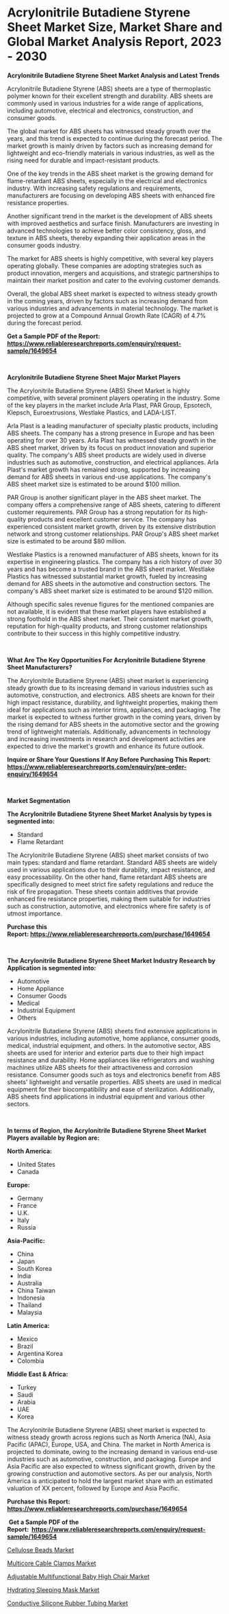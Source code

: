 <p><h1>Acrylonitrile Butadiene Styrene Sheet Market Size, Market Share and Global Market Analysis Report, 2023 - 2030</h1></p><p><strong>Acrylonitrile Butadiene Styrene Sheet Market Analysis and Latest Trends</strong></p>
<p><p>Acrylonitrile Butadiene Styrene (ABS) sheets are a type of thermoplastic polymer known for their excellent strength and durability. ABS sheets are commonly used in various industries for a wide range of applications, including automotive, electrical and electronics, construction, and consumer goods.</p><p>The global market for ABS sheets has witnessed steady growth over the years, and this trend is expected to continue during the forecast period. The market growth is mainly driven by factors such as increasing demand for lightweight and eco-friendly materials in various industries, as well as the rising need for durable and impact-resistant products.</p><p>One of the key trends in the ABS sheet market is the growing demand for flame-retardant ABS sheets, especially in the electrical and electronics industry. With increasing safety regulations and requirements, manufacturers are focusing on developing ABS sheets with enhanced fire resistance properties.</p><p>Another significant trend in the market is the development of ABS sheets with improved aesthetics and surface finish. Manufacturers are investing in advanced technologies to achieve better color consistency, gloss, and texture in ABS sheets, thereby expanding their application areas in the consumer goods industry.</p><p>The market for ABS sheets is highly competitive, with several key players operating globally. These companies are adopting strategies such as product innovation, mergers and acquisitions, and strategic partnerships to maintain their market position and cater to the evolving customer demands.</p><p>Overall, the global ABS sheet market is expected to witness steady growth in the coming years, driven by factors such as increasing demand from various industries and advancements in material technology. The market is projected to grow at a Compound Annual Growth Rate (CAGR) of 4.7% during the forecast period.</p></p>
<p><strong>Get a Sample PDF of the Report:&nbsp; <a href="https://www.reliableresearchreports.com/enquiry/request-sample/1649654">https://www.reliableresearchreports.com/enquiry/request-sample/1649654</a></strong></p>
<p>&nbsp;</p>
<p><strong>Acrylonitrile Butadiene Styrene Sheet Major Market Players</strong></p>
<p><p>The Acrylonitrile Butadiene Styrene (ABS) Sheet Market is highly competitive, with several prominent players operating in the industry. Some of the key players in the market include Arla Plast, PAR Group, Epsotech, Klepsch, Euroextrusions, Westlake Plastics, and LADA-LIST.</p><p>Arla Plast is a leading manufacturer of specialty plastic products, including ABS sheets. The company has a strong presence in Europe and has been operating for over 30 years. Arla Plast has witnessed steady growth in the ABS sheet market, driven by its focus on product innovation and superior quality. The company's ABS sheet products are widely used in diverse industries such as automotive, construction, and electrical appliances. Arla Plast's market growth has remained strong, supported by increasing demand for ABS sheets in various end-use applications. The company's ABS sheet market size is estimated to be around $100 million.</p><p>PAR Group is another significant player in the ABS sheet market. The company offers a comprehensive range of ABS sheets, catering to different customer requirements. PAR Group has a strong reputation for its high-quality products and excellent customer service. The company has experienced consistent market growth, driven by its extensive distribution network and strong customer relationships. PAR Group's ABS sheet market size is estimated to be around $80 million.</p><p>Westlake Plastics is a renowned manufacturer of ABS sheets, known for its expertise in engineering plastics. The company has a rich history of over 30 years and has become a trusted brand in the ABS sheet market. Westlake Plastics has witnessed substantial market growth, fueled by increasing demand for ABS sheets in the automotive and construction sectors. The company's ABS sheet market size is estimated to be around $120 million.</p><p>Although specific sales revenue figures for the mentioned companies are not available, it is evident that these market players have established a strong foothold in the ABS sheet market. Their consistent market growth, reputation for high-quality products, and strong customer relationships contribute to their success in this highly competitive industry.</p></p>
<p>&nbsp;</p>
<p><strong>What Are The Key Opportunities For Acrylonitrile Butadiene Styrene Sheet Manufacturers?</strong></p>
<p><p>The Acrylonitrile Butadiene Styrene (ABS) sheet market is experiencing steady growth due to its increasing demand in various industries such as automotive, construction, and electronics. ABS sheets are known for their high impact resistance, durability, and lightweight properties, making them ideal for applications such as interior trims, appliances, and packaging. The market is expected to witness further growth in the coming years, driven by the rising demand for ABS sheets in the automotive sector and the growing trend of lightweight materials. Additionally, advancements in technology and increasing investments in research and development activities are expected to drive the market's growth and enhance its future outlook.</p></p>
<p><strong>Inquire or Share Your Questions If Any Before Purchasing This Report: <a href="https://www.reliableresearchreports.com/enquiry/pre-order-enquiry/1649654">https://www.reliableresearchreports.com/enquiry/pre-order-enquiry/1649654</a></strong></p>
<p>&nbsp;</p>
<p><strong>Market Segmentation</strong></p>
<p><strong>The Acrylonitrile Butadiene Styrene Sheet Market Analysis by types is segmented into:</strong></p>
<p><ul><li>Standard</li><li>Flame Retardant</li></ul></p>
<p><p>The Acrylonitrile Butadiene Styrene (ABS) sheet market consists of two main types: standard and flame retardant. Standard ABS sheets are widely used in various applications due to their durability, impact resistance, and easy processability. On the other hand, flame retardant ABS sheets are specifically designed to meet strict fire safety regulations and reduce the risk of fire propagation. These sheets contain additives that provide enhanced fire resistance properties, making them suitable for industries such as construction, automotive, and electronics where fire safety is of utmost importance.</p></p>
<p><strong>Purchase this Report:&nbsp;<a href="https://www.reliableresearchreports.com/purchase/1649654">https://www.reliableresearchreports.com/purchase/1649654</a></strong></p>
<p>&nbsp;</p>
<p><strong>The Acrylonitrile Butadiene Styrene Sheet Market Industry Research by Application is segmented into:</strong></p>
<p><ul><li>Automotive</li><li>Home Appliance</li><li>Consumer Goods</li><li>Medical</li><li>Industrial Equipment</li><li>Others</li></ul></p>
<p><p>Acrylonitrile Butadiene Styrene (ABS) sheets find extensive applications in various industries, including automotive, home appliance, consumer goods, medical, industrial equipment, and others. In the automotive sector, ABS sheets are used for interior and exterior parts due to their high impact resistance and durability. Home appliances like refrigerators and washing machines utilize ABS sheets for their attractiveness and corrosion resistance. Consumer goods such as toys and electronics benefit from ABS sheets' lightweight and versatile properties. ABS sheets are used in medical equipment for their biocompatibility and ease of sterilization. Additionally, ABS sheets find applications in industrial equipment and various other sectors.</p></p>
<p>&nbsp;</p>
<p><strong>In terms of Region, the Acrylonitrile Butadiene Styrene Sheet Market Players available by Region are:</strong></p>
<p>
    <p> <strong> North America: </strong>
        <ul>
            <li>United States</li>
            <li>Canada</li>
        </ul>
        </p> 
    <p> <strong> Europe: </strong>
        <ul>
            <li>Germany</li>
            <li>France</li>
            <li>U.K.</li>
            <li>Italy</li>
            <li>Russia</li>
        </ul>
        </p> 
    <p> <strong> Asia-Pacific: </strong>
        <ul>
            <li>China</li>
            <li>Japan</li>
            <li>South Korea</li>
            <li>India</li>
            <li>Australia</li>
            <li>China Taiwan</li>
            <li>Indonesia</li>
            <li>Thailand</li>
            <li>Malaysia</li>
        </ul>
        </p> 
    <p> <strong> Latin America: </strong>
        <ul>
            <li>Mexico</li>
            <li>Brazil</li>
            <li>Argentina Korea</li>
            <li>Colombia</li>
        </ul>
        </p> 
    <p> <strong> Middle East & Africa: </strong>
        <ul>
            <li>Turkey</li>
            <li>Saudi</li>
            <li>Arabia</li>
            <li>UAE</li>
            <li>Korea</li>
        </ul>
    </p>
    </p>
<p><p>The Acrylonitrile Butadiene Styrene (ABS) sheet market is expected to witness steady growth across regions such as North America (NA), Asia Pacific (APAC), Europe, USA, and China. The market in North America is projected to dominate, owing to the increasing demand in various end-use industries such as automotive, construction, and packaging. Europe and Asia Pacific are also expected to witness significant growth, driven by the growing construction and automotive sectors. As per our analysis, North America is anticipated to hold the largest market share with an estimated valuation of XX percent, followed by Europe and Asia Pacific.</p></p>
<p><strong>Purchase this Report: <a href="https://www.reliableresearchreports.com/purchase/1649654">https://www.reliableresearchreports.com/purchase/1649654</a></strong></p>
<p>&nbsp;<strong>Get a Sample PDF of the Report:&nbsp;&nbsp;<a href="https://www.reliableresearchreports.com/enquiry/request-sample/1649654">https://www.reliableresearchreports.com/enquiry/request-sample/1649654</a></strong></p>
<p><strong></strong></p>
<p><p><a href="https://github.com/Chiragrp24/Market-Research-Report-List-1/blob/main/cellulose-beads-market.md">Cellulose Beads Market</a></p><p><a href="https://medium.com/@timothychapman46/decoding-multicore-cable-clamps-market-metrics-market-share-trends-and-growth-patterns-f46f6b8987f5">Multicore Cable Clamps Market</a></p><p><a href="https://medium.com/@twilabailey2000/adjustable-multifunctional-baby-high-chair-market-focuses-on-market-share-size-and-projected-5e15a2ccf155">Adjustable Multifunctional Baby High Chair Market</a></p><p><a href="https://medium.com/@orphabrakus2023/hydrating-sleeping-mask-market-furnishes-information-on-market-share-market-trends-and-market-aebd0df8efdf">Hydrating Sleeping Mask Market</a></p><p><a href="https://github.com/YashRP12/Market-Research-Report-List-1/blob/main/conductive-silicone-rubber-tubing-market.md">Conductive Silicone Rubber Tubing Market</a></p></p>